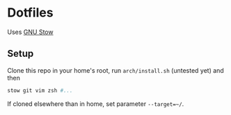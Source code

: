 # Dotfiles

Uses [GNU Stow](https://www.gnu.org/software/stow/)

## Setup

Clone this repo in your home's root, run `arch/install.sh` (untested yet) and then

```bash
stow git vim zsh #...
```

If cloned elsewhere than in home, set parameter `--target=~/`.

